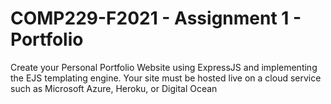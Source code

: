 # COMP229-F2021 - Assignment 1 - Portfolio

Create your Personal Portfolio Website using ExpressJS and implementing the EJS templating engine. Your site must be hosted live on a cloud service such as Microsoft Azure, Heroku, or Digital Ocean
